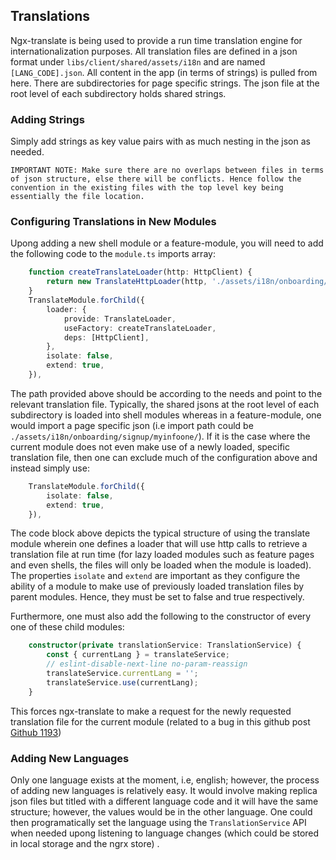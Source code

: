 ## Translations

Ngx-translate is being used to provide a run time translation engine for internationalization purposes. All translation files are defined in a json format under `libs/client/shared/assets/i18n` and are named `[LANG_CODE].json`. All content in the app (in terms of strings) is pulled from here. There are subdirectories for page specific strings. The json file at the root level of each subdirectory holds shared strings.

### Adding Strings

Simply add strings as key value pairs with as much nesting in the json as needed.

    IMPORTANT NOTE: Make sure there are no overlaps between files in terms of json structure, else there will be conflicts. Hence follow the convention in the existing files with the top level key being essentially the file location.

### Configuring Translations in New Modules

Upong adding a new shell module or a feature-module, you will need to add the following code to the `module.ts` imports array:

```ts
    function createTranslateLoader(http: HttpClient) {
	    return new TranslateHttpLoader(http, './assets/i18n/onboarding/signup/', '.json');
    }
    TranslateModule.forChild({
        loader: {
            provide: TranslateLoader,
            useFactory: createTranslateLoader,
            deps: [HttpClient],
        },
        isolate: false,
        extend: true,
	}),
```

The path provided above should be according to the needs and point to the relevant translation file. Typically, the shared jsons at the root level of each subdirectory is loaded into shell modules whereas in a feature-module, one would import a page specific json (i.e import path could be `./assets/i18n/onboarding/signup/myinfoone/`). If it is the case where the current module does not even make use of a newly loaded, specific translation file, then one can exclude much of the configuration above and instead simply use:

```ts
    TranslateModule.forChild({
        isolate: false,
        extend: true,
	}),
```

The code block above depicts the typical structure of using the translate module wherein one defines a loader that will use http calls to retrieve a translation file at run time (for lazy loaded modules such as feature pages and even shells, the files will only be loaded when the module is loaded). The properties `isolate` and `extend` are important as they configure the ability of a module to make use of previously loaded translation files by parent modules. Hence, they must be set to false and true respectively.

Furthermore, one must also add the following to the constructor of every one of these child modules:

```ts
    constructor(private translationService: TranslationService) {
        const { currentLang } = translateService;
		// eslint-disable-next-line no-param-reassign
		translateService.currentLang = '';
		translateService.use(currentLang);
    }
```

This forces ngx-translate to make a request for the newly requested translation file for the current module (related to a bug in this github post [Github 1193](https://github.com/ngx-translate/core/issues/1193))

### Adding New Languages

Only one language exists at the moment, i.e, english; however, the process of adding new languages is relatively easy. It would involve making replica json files but titled with a different language code and it will have the same structure; however, the values would be in the other language. One could then programatically set the language using the `TranslationService` API when needed upong listening to language changes (which could be stored in local storage and the ngrx store)
.
